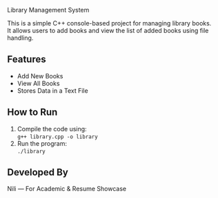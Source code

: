 Library Management System  

This is a simple C++ console-based project for managing library books.  
It allows users to add books and view the list of added books using file handling.  

## Features  
- Add New Books  
- View All Books  
- Stores Data in a Text File  

## How to Run  
1. Compile the code using:  
   `g++ library.cpp -o library`  
2. Run the program:  
   `./library`  

## Developed By  
Nili — For Academic & Resume Showcase

